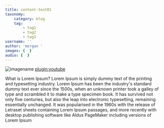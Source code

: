 ```yaml
---
title: content-text01
taxonomy:
    category: blog
    tag:
        - tag1
        - tag2
        - tag3
username: ''
author: 'morgan '
images: {  }
audio: {  }
---
```


![imagename](comingsoon.jpg 'short description')
[plugin:youtube](https://www.youtube.com/watch?v=BK8guP9ov2U)


What is Lorem Ipsum?
Lorem Ipsum is simply dummy text of the printing and typesetting industry. Lorem Ipsum has been the industry's standard dummy text ever since the 1500s, when an unknown printer took a galley of type and scrambled it to make a type specimen book. It has survived not only five centuries, but also the leap into electronic typesetting, remaining essentially unchanged. It was popularised in the 1960s with the release of Letraset sheets containing Lorem Ipsum passages, and more recently with desktop publishing software like Aldus PageMaker including versions of Lorem Ipsum